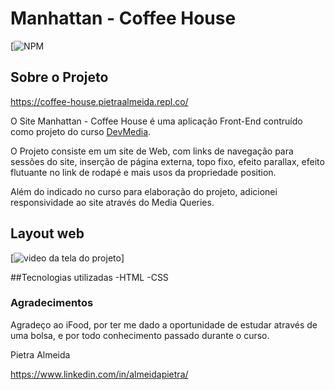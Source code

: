 # Manhattan - Coffee House
[![NPM](https://github.com/almeidapietra/WebCafeteria/blob/main/LICENSE)

## Sobre o Projeto

https://coffee-house.pietraalmeida.repl.co/

O Site Manhattan - Coffee House é uma aplicação Front-End contruído como projeto do curso [DevMedia](https://www.devmedia.com.br/ "Site do DevMedia"). 

O Projeto consiste em um site de Web, com links de navegação para sessões do site, inserção de página externa, topo fixo, efeito parallax, efeito flutuante no link de rodapé e mais usos da propriedade position.

Além do indicado no curso para elaboração do projeto, adicionei responsividade ao site através do Media Queries.

## Layout web

[<img src="/assets/LayoutWebCafeteria.gif" alt="video da tela do projeto">]

##Tecnologias utilizadas
-HTML
-CSS


### Agradecimentos
Agradeço ao iFood, por ter me dado a oportunidade de estudar através de uma bolsa, e por todo conhecimento passado durante o curso. 


Pietra Almeida


https://www.linkedin.com/in/almeidapietra/
